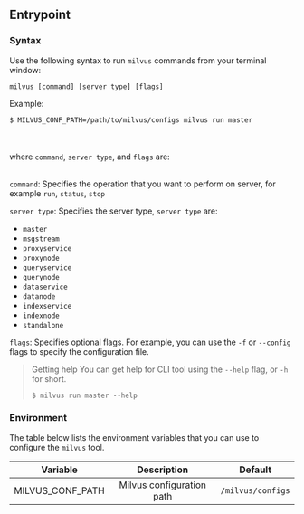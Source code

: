 ## Entrypoint

### Syntax

Use the following syntax to run `milvus` commands from your terminal window:

```shell
milvus [command] [server type] [flags]
```

Example:

```bash
$ MILVUS_CONF_PATH=/path/to/milvus/configs milvus run master
```


<br/></br>
where `command`, `server type`, and `flags` are:
<br/></br>

`command`: Specifies the operation that you want to perform on server, for example `run`, `status`, `stop`

`server type`: Specifies the server type, `server type` are:

* `master`
* `msgstream`
* `proxyservice`
* `proxynode`
* `queryservice`
* `querynode`
* `dataservice`
* `datanode`
* `indexservice`
* `indexnode`
* `standalone`

`flags`: Specifies optional flags. For example, you can use the `-f` or `--config` flags to specify the configuration file.

> Getting help
> You can get help for CLI tool using the `--help` flag, or `-h` for short.
> ```shell
> $ milvus run master --help
> ```


### Environment


The table below lists the environment variables that you can use to configure the `milvus` tool.


|  Variable  | Description | Default |
| :-----:| :----: | :----: |
| MILVUS_CONF_PATH | Milvus configuration path | `/milvus/configs` |
